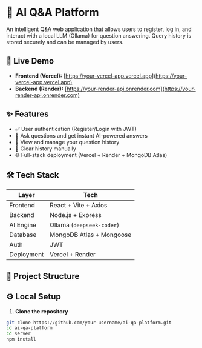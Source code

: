# 🧠 AI Q&A Platform

An intelligent Q&A web application that allows users to register, log in, and interact with a local LLM (Ollama) for question answering. Query history is stored securely and can be managed by users.

## 🚀 Live Demo

- **Frontend (Vercel):** [https://your-vercel-app.vercel.app](https://your-vercel-app.vercel.app)
- **Backend (Render):** [https://your-render-api.onrender.com](https://your-render-api.onrender.com)

## ✨ Features

- ✅ User authentication (Register/Login with JWT)
- 💬 Ask questions and get instant AI-powered answers
- 📜 View and manage your question history
- 🧹 Clear history manually
- 🌐 Full-stack deployment (Vercel + Render + MongoDB Atlas)

## 🛠️ Tech Stack

| Layer        | Tech                      |
|--------------|---------------------------|
| Frontend     | React + Vite + Axios      |
| Backend      | Node.js + Express         |
| AI Engine    | Ollama (`deepseek-coder`) |
| Database     | MongoDB Atlas + Mongoose  |
| Auth         | JWT                       |
| Deployment   | Vercel + Render           |

## 📁 Project Structure


## ⚙️ Local Setup

1. **Clone the repository**

```bash
git clone https://github.com/your-username/ai-qa-platform.git
cd ai-qa-platform
cd server
npm install
